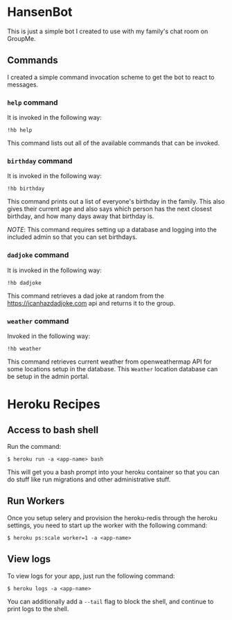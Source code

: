 # HansenBot

This is just a simple bot I created to use with my family's chat room on
GroupMe.


## Commands

I created a simple command invocation scheme to get the bot to react to messages.

### `help` command

It is invoked in the following way:

`!hb help`

This command lists out all of the available commands that can be invoked.

### `birthday` command

It is invoked in the following way:

`!hb birthday`

This command prints out a list of everyone's birthday in the family. This also
gives their current age and also says which person has the next closest birthday,
and how many days away that birthday is.

*NOTE*: This command requires setting up a database and logging into the included
admin so that you can set birthdays.

### `dadjoke` command

It is invoked in the following way:

`!hb dadjoke`

This command retrieves a dad joke at random from the https://icanhazdadjoke.com
api and returns it to the group.

### `weather` command

Invoked in the following way:

`!hb weather`

This command retrieves current weather from openweathermap API for some locations
setup in the database. This `Weather` location database can be setup in the
admin portal.

# Heroku Recipes

## Access to bash shell

Run the command:

```
$ heroku run -a <app-name> bash
```

This will get you a bash prompt into your heroku container so that you can do
stuff like run migrations and other administrative stuff.

## Run Workers

Once you setup selery and provision the heroku-redis through the heroku settings,
you need to start up the worker with the following command:

```
$ heroku ps:scale worker=1 -a <app-name>
```

## View logs

To view logs for your app, just run the following command:

```
$ heroku logs -a <app-name>
```

You can additionally add a `--tail` flag to block the shell, and continue to
print logs to the shell.
